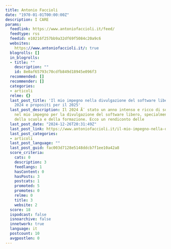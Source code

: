 ```yaml
---
title: Antonio Faccioli
date: "1970-01-01T00:00:00Z"
description: I CARE
params:
  feedlink: https://www.antoniofaccioli.it/feed/
  feedtype: rss
  feedid: e10216f257bb9a32df69f5084c20a9c6
  websites:
    https://www.antoniofaccioli.it/: true
  blogrolls: []
  in_blogrolls:
  - title: ""
    description: ""
    id: 8e0af65793c70cdfb849d18945e096f3
  recommended: []
  recommender: []
  categories:
  - articoli
  relme: {}
  last_post_title: 'Il mio impegno nella divulgazione del software libero: rendiconto
    2024 e propositi per il 2025'
  last_post_description: Il 2024 Ã¨ stato un anno intenso e ricco di soddisfazioni
    nel mio impegno per la divulgazione del software libero, specialmente nel mondo
    della scuola e della formazione. Ecco un rendiconto delle
  last_post_date: "2024-12-26T20:31:49Z"
  last_post_link: https://www.antoniofaccioli.it/il-mio-impegno-nella-divulgazione-del-software-libero-rendiconto-2024-e-propositi-per-il-2025/
  last_post_categories:
  - articoli
  last_post_language: ""
  last_post_guid: fac003d7128e5148ddcb7f1ee10a42a8
  score_criteria:
    cats: 0
    description: 3
    feedlangs: 1
    hasContent: 0
    hasPosts: 3
    postcats: 1
    promoted: 5
    promotes: 0
    relme: 0
    title: 3
    website: 2
  score: 18
  ispodcast: false
  isnoarchive: false
  innetwork: true
  language: it
  postcount: 10
  avgpostlen: 0
---
```

